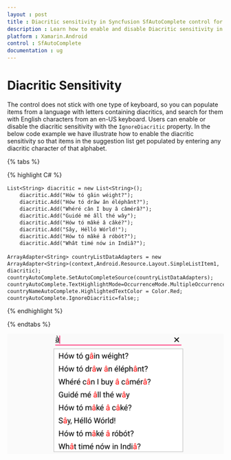 ```yaml
---
layout : post
title : Diacritic sensitivity in Syncfusion SfAutoComplete control for Xamarin.Android
description : Learn how to enable and disable Diacritic sensitivity in SfAutoComplete
platform : Xamarin.Android
control : SfAutoComplete
documentation : ug
---
```


# Diacritic Sensitivity

The control does not stick with one type of keyboard, so you can populate items from a language with letters containing diacritics, and search for them with English characters from an en-US keyboard. Users can enable or disable the diacritic sensitivity with the `IgnoreDiacritic` property. In the below code example we have illustrate how to enable the diacritic sensitivity so that items in the suggestion list get populated by entering any diacritic character of that alphabet.


{% tabs %}

{% highlight C# %}
	
	List<String> diacritic = new List<String>(); 
		diacritic.Add("Hów tó gâin wéight?");
		diacritic.Add("Hów tó drâw ân éléphânt?");
		diacritic.Add("Whéré cân I buy â câmérâ?");
		diacritic.Add("Guidé mé âll thé wây");
		diacritic.Add("Hów tó mâké â câké?");
		diacritic.Add("Sây, Hélló Wórld!");
		diacritic.Add("Hów tó mâké â róbót?");
		diacritic.Add("Whât timé nów in Indiâ?");

	ArrayAdapter<String> countryListDataAdapters = new ArrayAdapter<String>(context,Android.Resource.Layout.SimpleListItem1, diacritic);
	countryAutoComplete.SetAutoCompleteSource(countryListDataAdapters);
	countryAutoComplete.TextHighlightMode=OccurrenceMode.MultipleOccurrence;
	countryNameAutoComplete.HighlightedTextColor = Color.Red; 
	countryAutoComplete.IgnoreDiacritic=false;;
	 
{% endhighlight %}

{% endtabs %}
	
![](images/diacritic.png)


	
